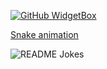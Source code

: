 [![GitHub WidgetBox](https://github-widgetbox.vercel.app/api/profile?username=sourcingdenis&data=repositories,stars)](https://github.com/Jurredr/github-widgetbox)

[Snake animation](https://github.com/madushadhanushka/github-readme/blob/output/github-contribution-snake.svg)
 
 <a href="https://readme-jokes.vercel.app"><img align="left" src="https://readme-jokes.vercel.app/api" alt="README Jokes"></a>
 
 
